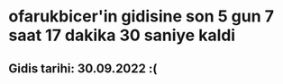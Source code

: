 # ofarukbicer'in gidisine son 5 gun 7 saat 17 dakika 30 saniye kaldi

## Gidis tarihi: 30.09.2022 :(